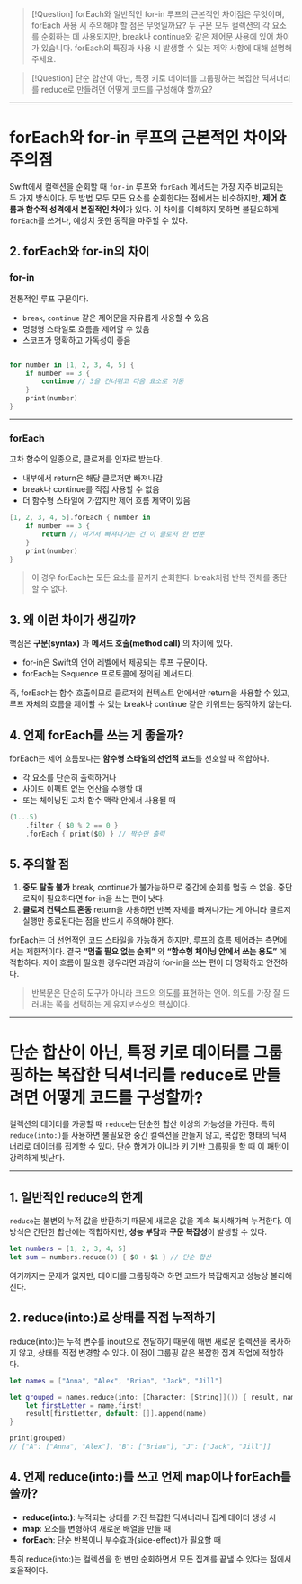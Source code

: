 

> [!Question] forEach와 일반적인 for-in 루프의 근본적인 차이점은 무엇이며, forEach 사용 시 주의해야 할 점은 무엇일까요?
> 두 구문 모두 컬렉션의 각 요소를 순회하는 데 사용되지만, break나 continue와 같은 제어문 사용에 있어 차이가 있습니다. forEach의 특징과 사용 시 발생할 수 있는 제약 사항에 대해 설명해주세요.

> [!Question] 단순 합산이 아닌, 특정 키로 데이터를 그룹핑하는 복잡한 딕셔너리를 reduce로 만들려면 어떻게 코드를 구성해야 할까요?

---
# forEach와 for-in 루프의 근본적인 차이와 주의점

Swift에서 컬렉션을 순회할 때 `for-in` 루프와 `forEach` 메서드는 가장 자주 비교되는 두 가지 방식이다. 두 방법 모두 모든 요소를 순회한다는 점에서는 비슷하지만, **제어 흐름과 함수적 성격에서 본질적인 차이**가 있다. 이 차이를 이해하지 못하면 불필요하게 `forEach`를 쓰거나, 예상치 못한 동작을 마주할 수 있다.

## 2. forEach와 for-in의 차이

### for-in
전통적인 루프 구문이다.  
- `break`, `continue` 같은 제어문을 자유롭게 사용할 수 있음
- 명령형 스타일로 흐름을 제어할 수 있음
- 스코프가 명확하고 가독성이 좋음

```swift

for number in [1, 2, 3, 4, 5] {
    if number == 3 {
        continue // 3을 건너뛰고 다음 요소로 이동
    }
    print(number)
}
```

---
### **forEach**

고차 함수의 일종으로, 클로저를 인자로 받는다.
- 내부에서 return은 해당 클로저만 빠져나감
- break나 continue를 직접 사용할 수 없음
- 더 함수형 스타일에 가깝지만 제어 흐름 제약이 있음
```swift
[1, 2, 3, 4, 5].forEach { number in
    if number == 3 {
        return // 여기서 빠져나가는 건 이 클로저 한 번뿐
    }
    print(number)
}
```
> 이 경우 forEach는 모든 요소를 끝까지 순회한다. break처럼 반복 전체를 중단할 수 없다.


## **3. 왜 이런 차이가 생길까?**

핵심은 **구문(syntax)** 과 **메서드 호출(method call)** 의 차이에 있다.
- for-in은 Swift의 언어 레벨에서 제공되는 루프 구문이다.
- forEach는 Sequence 프로토콜에 정의된 메서드다.
    
즉, forEach는 함수 호출이므로 클로저의 컨텍스트 안에서만 return을 사용할 수 있고, 루프 자체의 흐름을 제어할 수 있는 break나 continue 같은 키워드는 동작하지 않는다.


## **4. 언제 forEach를 쓰는 게 좋을까?**
forEach는 제어 흐름보다는 **함수형 스타일의 선언적 코드**를 선호할 때 적합하다.
- 각 요소를 단순히 출력하거나
- 사이드 이펙트 없는 연산을 수행할 때
- 또는 체이닝된 고차 함수 맥락 안에서 사용될 때
```swift
(1...5)
    .filter { $0 % 2 == 0 }
    .forEach { print($0) } // 짝수만 출력
```

## **5. 주의할 점**
1. **중도 탈출 불가**
    break, continue가 불가능하므로 중간에 순회를 멈출 수 없음. 중단 로직이 필요하다면 for-in을 쓰는 편이 낫다.
2. **클로저 컨텍스트 혼동**
    return을 사용하면 반복 자체를 빠져나가는 게 아니라 클로저 실행만 종료된다는 점을 반드시 주의해야 한다.

forEach는 더 선언적인 코드 스타일을 가능하게 하지만, 루프의 흐름 제어라는 측면에서는 제한적이다. 결국 **“멈출 필요 없는 순회”** 와 **“함수형 체이닝 안에서 쓰는 용도”** 에 적합하다. 제어 흐름이 필요한 경우라면 과감히 for-in을 쓰는 편이 더 명확하고 안전하다.

> 반복문은 단순히 도구가 아니라 코드의 의도를 표현하는 언어. 의도를 가장 잘 드러내는 쪽을 선택하는 게 유지보수성의 핵심이다.


---

# 단순 합산이 아닌, 특정 키로 데이터를 그룹핑하는 복잡한 딕셔너리를 reduce로 만들려면 어떻게 코드를 구성할까?

컬렉션의 데이터를 가공할 때 `reduce`는 단순한 합산 이상의 가능성을 가진다. 특히 `reduce(into:)`를 사용하면 불필요한 중간 컬렉션을 만들지 않고, 복잡한 형태의 딕셔너리로 데이터를 집계할 수 있다. 단순 합계가 아니라 키 기반 그룹핑을 할 때 이 패턴이 강력하게 빛난다.

---

## 1. 일반적인 reduce의 한계
`reduce`는 불변의 누적 값을 반환하기 때문에 새로운 값을 계속 복사해가며 누적한다. 이 방식은 간단한 합산에는 적합하지만, **성능 부담**과 **구문 복잡성**이 발생할 수 있다.

```swift
let numbers = [1, 2, 3, 4, 5]
let sum = numbers.reduce(0) { $0 + $1 } // 단순 합산
```

여기까지는 문제가 없지만, 데이터를 그룹핑하려 하면 코드가 복잡해지고 성능상 불리해진다.

## **2. reduce(into:)로 상태를 직접 누적하기**

reduce(into:)는 누적 변수를 inout으로 전달하기 때문에 매번 새로운 컬렉션을 복사하지 않고, 상태를 직접 변경할 수 있다. 이 점이 그룹핑 같은 복잡한 집계 작업에 적합하다.

```swift
let names = ["Anna", "Alex", "Brian", "Jack", "Jill"]

let grouped = names.reduce(into: [Character: [String]]()) { result, name in
    let firstLetter = name.first!
    result[firstLetter, default: []].append(name)
}

print(grouped)
// ["A": ["Anna", "Alex"], "B": ["Brian"], "J": ["Jack", "Jill"]]
```



## **4. 언제 reduce(into:)를 쓰고 언제 map이나 forEach를 쓸까?**

- **reduce(into:)**: 누적되는 상태를 가진 복잡한 딕셔너리나 집계 데이터 생성 시
- **map**: 요소를 변형하여 새로운 배열을 만들 때
- **forEach**: 단순 반복이나 부수효과(side-effect)가 필요할 때
    
특히 reduce(into:)는 컬렉션을 한 번만 순회하면서 모든 집계를 끝낼 수 있다는 점에서 효율적이다.